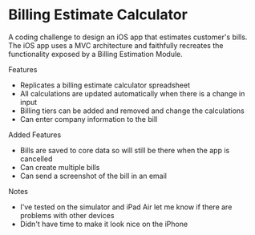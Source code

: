 # Billing Estimate Calculator
A coding challenge to design an iOS app that estimates customer's bills. The iOS app uses a
MVC architecture and faithfully recreates the functionality exposed by a Billing Estimation Module. 

Features
- Replicates a billing estimate calculator spreadsheet
- All calculations are updated automatically when there is a change in input
- Billing tiers can be added and removed and change the calculations
- Can enter company information to the bill

Added Features
- Bills are saved to core data so will still be there when the app is cancelled
- Can create multiple bills
- Can send a screenshot of the bill in an email

Notes
- I've tested on the simulator and iPad Air let me know if there are problems with other devices
- Didn't have time to make it look nice on the iPhone

